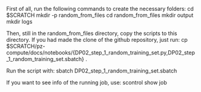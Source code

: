 First of all, run the following commands to create the necessary folders:
cd $SCRATCH
mkdir -p random_from_files
cd random_from_files
mkdir output
mkdir logs

Then, still in the random_from_files directory, copy the scripts to this directory. If you had made the clone of the github repository, just run:
cp $SCRATCH/pz-compute/docs/notebooks/{DP02_step_1_random_training_set.py,DP02_step_1_random_training_set.sbatch} .

Run the script with:
sbatch DP02_step_1_random_training_set.sbatch

If you want to see info of the running job, use:
scontrol show job <your-job-number>